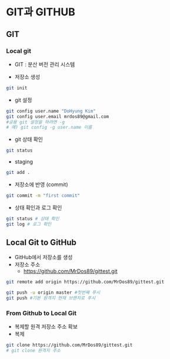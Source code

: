 # GIT과 GITHUB
## GIT
### Local git
- GIT : 분산 버전 관리 시스템

- 저장소 생성
```bash
git init
```

- git 설정
```bash                                                 
git config user.name "DoHyung Kim"  
git config user.email mrdos89@gmail.com
#공용 git 설정을 하려면 -g
# 예) git config -g user.name 이름
```

- git 상태 확인
```bash
git status
```

- staging
```bash
git add .
```

- 저장소에 반영 (commit)
```bash
git commit -m "first commit"
```

- 상태 확인과 로그 확인
```bash
git status # 상태 확인
git log # 로그 확인
```

## Local Git to GitHub
- GitHub에서 저장소를 생성
- 저장소 주소
    - https://github.com/MrDos89/gittest.git
```bash
git remote add origin https://github.com/MrDos89/gittest.git
```

```bash
git push -u origin master #첫번째 푸시
git push #기본 원격지 현재 브랜치로 푸시
```


### From Github to Local Git
- 복제할 원격 저장소 주소 확보
- 복제
```bash
git clone https://github.com/MrDos89/gittest.git
# git clone 원격지 주소
```